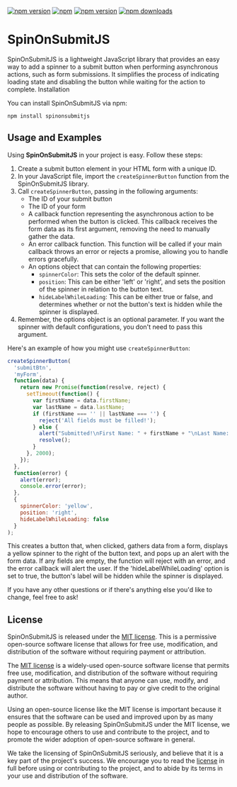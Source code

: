 [![npm version](https://img.shields.io/npm/v/spinonsubmitjs)](https://img.shields.io/npm/v/spinonsubmitjs)
[![npm](https://img.shields.io/npm/l/spinonsubmitjs?style=flat-square)](https://img.shields.io/npm/l/spinonsubmitjs?style=flat-square)
[![npm version](https://img.shields.io/bundlephobia/min/spinonsubmitjs)](https://img.shields.io/bundlephobia/min/spinonsubmitjs)
[![npm downloads](https://img.shields.io/npm/dm/spinonsubmitjs)](https://img.shields.io/npm/dm/spinonsubmitjs)

# SpinOnSubmitJS

SpinOnSubmitJS is a lightweight JavaScript library that provides an easy way to add a spinner to a submit button when performing asynchronous actions, such as form submissions. It simplifies the process of indicating loading state and disabling the button while waiting for the action to complete.
Installation

You can install SpinOnSubmitJS via npm:

```shell
npm install spinonsubmitjs
```

## Usage and Examples

Using **SpinOnSubmitJS** in your project is easy. Follow these steps:

1. Create a submit button element in your HTML form with a unique ID.
2. In your JavaScript file, import the `createSpinnerButton` function from the SpinOnSubmitJS library.
3. Call `createSpinnerButton`, passing in the following arguments:
   - The ID of your submit button
   - The ID of your form
   - A callback function representing the asynchronous action to be performed when the button is clicked. This callback receives the form data as its first argument, removing the need to manually gather the data.
   - An error callback function. This function will be called if your main callback throws an error or rejects a promise, allowing you to handle errors gracefully.
   - An options object that can contain the following properties:
     - `spinnerColor`: This sets the color of the default spinner.
     - `position`: This can be either 'left' or 'right', and sets the position of the spinner in relation to the button text.
     - `hideLabelWhileLoading`: This can be either true or false, and determines whether or not the button's text is hidden while the spinner is displayed.
4. Remember, the options object is an optional parameter. If you want the spinner with default configurations, you don't need to pass this argument.

Here's an example of how you might use `createSpinnerButton`:

```javascript
createSpinnerButton(
  'submitBtn',
  'myForm',
  function(data) {
    return new Promise(function(resolve, reject) {
      setTimeout(function() {
        var firstName = data.firstName;
        var lastName = data.lastName;
        if (firstName === '' || lastName === '') {
          reject('All fields must be filled!');
        } else {
          alert("Submitted!\nFirst Name: " + firstName + "\nLast Name: " + lastName);
          resolve();
        }
      }, 2000);
    });
  },
  function(error) {
    alert(error);
    console.error(error);
  },
  {
    spinnerColor: 'yellow', 
    position: 'right', 
    hideLabelWhileLoading: false
  }
);
```

This creates a button that, when clicked, gathers data from a form, displays a yellow spinner to the right of the button text, and pops up an alert with the form data. If any fields are empty, the function will reject with an error, and the error callback will alert the user. If the 'hideLabelWhileLoading' option is set to true, the button's label will be hidden while the spinner is displayed.

If you have any other questions or if there's anything else you'd like to change, feel free to ask!

## License

SpinOnSubmitJS is released under the [MIT license](https://github.com/thedhanawada/SpinOnSubmitJS/blob/main/LICENSE). This is a permissive open-source software license that allows for free use, modification, and distribution of the software without requiring payment or attribution.

The [MIT license](https://opensource.org/licenses/MIT) is a widely-used open-source software license that permits free use, modification, and distribution of the software without requiring payment or attribution. This means that anyone can use, modify, and distribute the software without having to pay or give credit to the original author.

Using an open-source license like the MIT license is important because it ensures that the software can be used and improved upon by as many people as possible. By releasing SpinOnSubmitJS under the MIT license, we hope to encourage others to use and contribute to the project, and to promote the wider adoption of open-source software in general.

We take the licensing of SpinOnSubmitJS seriously, and believe that it is a key part of the project's success. We encourage you to read the [license](https://github.com/thedhanawada/SpinOnSubmitJS/blob/main/LICENSE) in full before using or contributing to the project, and to abide by its terms in your use and distribution of the software. 
